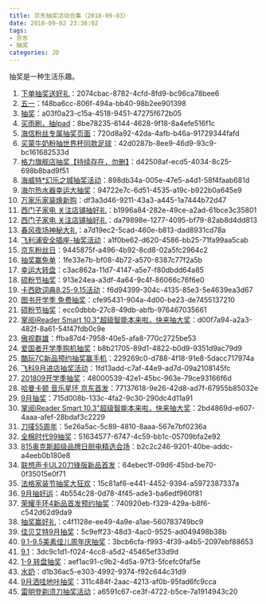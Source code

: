 ```yaml
---
title: 京东抽奖活动合集（2018-09-03）
date: 2018-09-02 23:36:02
tags:
- 京东
- 抽奖
categories: JD
---
```

抽奖是一种生活乐趣。
<!--more-->
1. [下单抽奖送好礼](https://sale.jd.com/act/CNG3trYx27yEX.html)：2074cbac-8782-4cfd-8fd9-bc96ca78bee6
2. [五一](https://sale.jd.com/act/N4gL8sZJXe.html)：f48ba6cc-806f-494a-bb40-98b2ee901398
3. [抽奖](https://sale.jd.com/act/dtToP3gx7OCBKD.html)：a03f0a23-c15a-4518-9451-47275f672b05
4. [买雨刷，抽Ipad](https://sale.jd.com/act/svlrndtxmo416.html)：8be78235-6144-4628-9f18-8a4efe516f1c
5. [海信粉丝专属抽奖页面](https://sale.jd.com/act/4toMzG5jeX2CZwuv.html)：720d8a92-42da-4afb-b46a-91729344fafd
6. [买蒙牛奶粉抽世界杯同款足球](https://sale.jd.com/act/UGbprCcw0m.html)：42d0287b-8ee9-46d9-93c9-bc161682533d
7. [格力旗舰店抽奖【持续存在，勿删】](https://sale.jd.com/act/sxY35ojWkC.html)：d42508af-ecd5-4034-8c25-698b8bad9f51
8. [海威特*幻乐之城抽奖活动](https://sale.jd.com/act/NrmetHp2Fi4L.html)：898db34a-005e-47e5-a4d1-58f4faab681d
9. [海尔热水器幸运大抽奖](https://sale.jd.com/act/cXIprbGntixYU1.html)：94722e7c-6d51-4535-a19c-b922b0a645e9
10. [万家乐家装焕新购](https://sale.jd.com/act/MoBTnsbrWtHXAF.html)：df3a3d46-9211-43a3-a445-1a7444b72d47
11. [西门子家电   关注店铺抽好礼](https://sale.jd.com/act/WqFkmJcIODt1oEs.html)：b1996a84-282e-49ce-a2ad-61bce3c35801
12. [西门子家电   关注店铺抽好礼](https://sale.jd.com/act/WqFkmJcIODt1oEs.html)：da79898e-1277-4095-bf79-82ab8d4dd813
13. [春风夜场神秘大礼](https://sale.jd.com/act/WNJk1Dbv2jwTz.html)：a7d19ec2-5cad-460e-b813-dad8931cd78a
14. [飞利浦安全插座-抽奖活动](https://sale.jd.com/act/SgbzeFq5Zd.html)：a1f0be62-d620-4586-bb25-71fa99aa5cab
15. [京东粉丝日](https://sale.jd.com/act/dICmVvB6kNT3.html)：9445875f-a496-4b92-8cd8-02a5fc2964c2
16. [抽奖赢免单](https://sale.jd.com/act/LO1UNTyC4tdl7I.html)：1fe33e7b-bf08-4b72-a570-8387c77f2a5b
17. [幸运大转盘](https://sale.jd.com/act/Oe7saK48cz.html)：c3ac862a-11d7-4147-a5e7-f80dbdd64a85
18. [硕粉节抽奖](https://sale.jd.com/act/kJicuOsRElDN6m3.html)：913e24ea-a3df-4a64-9c4f-86066c76f6e0
19. [卡西欧词典8.25-9.15活动](https://sale.jd.com/act/I8yzs1KVJX0a.html)：f6d94399-304c-4135-85e3-5e4639ea3d67
20. [图书开学季 免费抽奖](https://sale.jd.com/act/d3jQcOWlPDB.html)：cfe95431-904a-4d00-be23-de7455137210
21. [硕粉节抽奖](https://sale.jd.com/act/JTmfnGsKtq.html)：ecc0dbbb-27c8-49db-abfb-976467035661
22. [掌阅iReader Smart 10.3&quot;超级智能本来啦，快来抽大奖](https://sale.jd.com/act/tvwh8kVW6SqnFZT.html)：d00f7a94-a2a3-482f-8a61-54f47fdb0c9e
23. [傲视群雄](https://sale.jd.com/act/iXaKv1c3ejQ.html)：ffba87d4-7958-40e5-afa8-770c2725be53
24. [爱国者开学季购机抽奖](https://sale.jd.com/act/5OY01Tq3fA8.html)：b8b21705-89d1-4822-b0d9-9351d9ac79d9
25. [酷玩7C新品预约抽奖赢手机](https://sale.jd.com/act/ey78Jm4g5ER.html)：229269c0-d788-4f18-91e8-5dacc717974a
26. [飞科9月进店抽奖活动](https://sale.jd.com/act/sVzvBGkcQH4t6RIF.html)：1fd13add-c7af-44e9-ad7d-09a2108145fc
27. [201809开学季抽奖](https://sale.jd.com/act/i2XRxaZenLTC.html)：48000539-42e1-45bc-963e-79ce93166f6d
28. [哈曼卡顿 音乐星环 京东首发](https://sale.jd.com/act/MerdCaYitNOL86vp.html)：77137618-9e26-42d8-ad7f-67955b85032e
29. [9月抽奖](https://sale.jd.com/act/ghRVpNqHc8P4sjST.html)：715d008b-133c-4fa2-9c30-290dc4d11a91
30. [掌阅iReader Smart 10.3&quot;超级智能本来啦，快来抽大奖](https://sale.jd.com/act/filPCaZFWJuk.html)：2bd4869d-e607-4aaa-afef-28bdaf3c2229
31. [刀唛55周年](https://sale.jd.com/act/ny1TXsBoV0RMZtWO.html)：5e26a5ac-5c89-4810-8aaa-567e7bf0236a
32. [全棉时代99抽奖](https://sale.jd.com/act/k4Bo6fShRiIL.html)：51634577-6747-4c59-bb1c-05709bfa2e92
33. [815奥克斯超级品牌日厨电精选会场](https://sale.jd.com/act/Qxsp0raHgRb.html)：b2c2c246-9201-40be-addc-a4eeb0b180e8
34. [联想声卡UL20刀锋版新品首发](https://sale.jd.com/act/aJTpA371fRS.html)：64ebec1f-09d6-45bd-be70-0f35015e0f71
35. [法格家装节抽奖大狂欢](https://sale.jd.com/act/7chvfJ3XKNFxMTL.html)：15c81af6-e441-4452-9394-a5972387337a
36. [9月抽好运](https://sale.jd.com/act/oMeBjgbZqW.html)：4b554c28-0d78-4f45-ade3-ba6edf960f81
37. [荣耀手环4新品首发预约抽奖](https://sale.jd.com/act/OPlsGf1MV6RJW.html)：740920eb-f329-429a-b8f6-c542d62d9da9
38. [抽奖赢好礼](https://sale.jd.com/act/h2FV84rMjU0xuY.html)：c4f1128e-ee49-4a9e-a1ae-560783749bc9
39. [佳贝艾特9月抽奖](https://sale.jd.com/act/KxyLPzScgJo.html)：5c9eff23-48d3-4ac0-9525-ad049498b38b
40. [9.1-9.5美素佳儿周年庆抽奖](https://sale.jd.com/act/vhJOrkWsI2FR.html)：3bcb6cfa-f993-4f39-a4b5-2097ebf88653
41. [9.1](https://sale.jd.com/act/oRg8wMfiEOkjUJ.html)：3dc9c1d1-f024-4cc8-a5d2-45465ef33d9d
42. [1-9  转盘抽奖](https://sale.jd.com/act/HdOuJ7a2bPZYG.html)：aef1ac91-c9b2-4d5a-97f3-5fcefc0faf5e
43. [水奶](https://sale.jd.com/act/8NKiSd4ojnA.html)：d1b36ac5-e303-4992-9374-f92c644c31d9
44. [9月洒哇地咔抽奖](https://sale.jd.com/act/LWU81XPmkgQ0.html)：311c484f-2aac-4213-af0b-95fad6fc9cca
45. [雷明登剃须刀抽奖活动](https://sale.jd.com/act/1yl4ucBvPAZ.html)：a6591c67-ce3f-4722-b5ce-7a1914943c20
